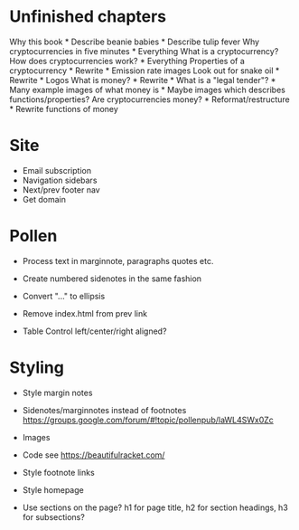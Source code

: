 # Unfinished chapters

Why this book
    * Describe beanie babies
    * Describe tulip fever
Why cryptocurrencies in five minutes
    * Everything
What is a cryptocurrency?
  How does cryptocurrencies work?
    * Everything
  Properties of a cryptocurrency
    * Rewrite
    * Emission rate images
  Look out for snake oil
    * Rewrite
    * Logos
  What is money?
    * Rewrite
    * What is a "legal tender"?
    * Many example images of what money is
    * Maybe images which describes functions/properties?
  Are cryptocurrencies money?
    * Reformat/restructure
    * Rewrite functions of money

# Site

* Email subscription
* Navigation sidebars
* Next/prev footer nav
* Get domain

# Pollen

* Process text in marginnote, paragraphs quotes etc.
* Create numbered sidenotes in the same fashion

* Convert "..." to ellipsis

* Remove index.html from prev link
* Table
    Control left/center/right aligned?

# Styling

* Style margin notes

* Sidenotes/marginnotes instead of footnotes
  https://groups.google.com/forum/#!topic/pollenpub/laWL4SWx0Zc

* Images

* Code
  see https://beautifulracket.com/
* Style footnote links
* Style homepage
* Use sections on the page? h1 for page title, h2 for section headings, h3 for subsections?

